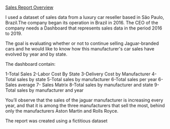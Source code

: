 
<p data-sourcepos="9:1-9:189" dir="auto"><a href="https://app.powerbi.com/view?r=eyJrIjoiMGFkMjVjNTQtYTk0My00ODQxLTlhZTktNDYxY2M1YjFiY2I4IiwidCI6IjM1ODAxOWMyLWZmMWQtNGRlOC04MDBlLTk2YTRkMzgwNzMwYyIsImMiOjl9" rel="nofollow">Sales Report Overview</a></p>

I used a dataset of sales data from a luxury car reseller based in São Paulo, Brazil.The company began its operation in Brazil in 2016. The CEO of the company needs a Dashboard that represents sales data in the period 2016 to 2019.

The goal is evaluating whether or not to continue selling Jaguar-branded cars and he would like to know how this manufacturer's car sales have evolved by year and by state.

The dashboard contain:

1-Total Sales 
2-Labor Cost By State
3-Delivery Cost by Manufacturer
4-Total sales by state
5-Total sales by manufacturer
6-Total sales per year
6-Sales average 
7- Sales Matrix
8-Total sales by manufacturer and state
9-Total sales by manufacturer and year

You’ll observe that the sales of the jaguar manufacturer is increasing every year, and that it is among the three manufacturers that sell the most, behind only the manufacturers Aston Martin and Rolls Royce. 






The report was created using a fictitious dataset
